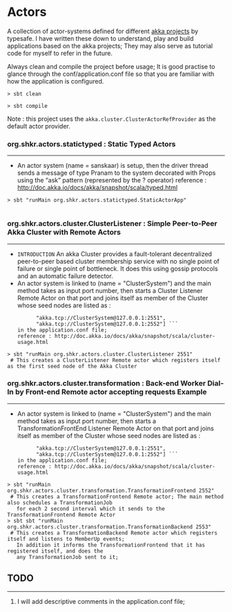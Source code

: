 # Actors

A collection of actor-systems defined for different [akka projects](http://akka.io/docs/) by typesafe.
I have written these down to understand, play and build applications based on the akka projects; They 
may also serve as tutorial code for myself to refer in the future.

Always clean and compile the project before usage; It is good practise to glance through the conf/application.conf file 
so that you are familiar with how the application is configured.  

```
> sbt clean

> sbt compile
```

Note : this project uses the `akka.cluster.ClusterActorRefProvider` as the default actor provider.
 

### org.shkr.actors.statictyped : Static Typed Actors
---

  * An actor system (name = sanskaar) is setup, then the driver thread sends a message of type Pranam to the system 
     decorated with Props using the “ask” pattern (represented by the ? operator)
    reference : http://doc.akka.io/docs/akka/snapshot/scala/typed.html

```
> sbt "runMain org.shkr.actors.statictyped.StaticActorApp"
 
```

### org.shkr.actors.cluster.ClusterListener : Simple Peer-to-Peer Akka Cluster with Remote Actors 
---
 * `INTRODUCTION` An akka Cluster provides a fault-tolerant decentralized peer-to-peer based cluster membership service 
    with no single point of failure or single point of bottleneck. It does this using gossip protocols 
    and an automatic failure detector.
  * An actor system is linked to (name = "ClusterSystem") and the main method takes as input port number,
    then starts a Cluster Listener Remote Actor on that port
    and joins itself as member of the Cluster whose seed nodes are listed as :
    ``` seed-nodes = [
          "akka.tcp://ClusterSystem@127.0.0.1:2551",
          "akka.tcp://ClusterSystem@127.0.0.1:2552"] ```
    in the application.conf file;      
    reference : http://doc.akka.io/docs/akka/snapshot/scala/cluster-usage.html

```
> sbt "runMain org.shkr.actors.cluster.ClusterListener 2551"  
 # This creates a ClusterListener Remote actor which registers itself as the first seed node of the Akka Cluster
```

### org.shkr.actors.cluster.transformation : Back-end Worker Dial-In by Front-end Remote actor accepting requests Example 
---
  * An actor system is linked to (name = "ClusterSystem") and the main method takes as input port number,
    then starts a TransformationFrontEnd Listener Remote Actor on that port
    and joins itself as member of the Cluster whose seed nodes are listed as :
    ``` seed-nodes = [
          "akka.tcp://ClusterSystem@127.0.0.1:2551",
          "akka.tcp://ClusterSystem@127.0.0.1:2552"] ```
    in the application.conf file;      
    reference : http://doc.akka.io/docs/akka/snapshot/scala/cluster-usage.html

```
> sbt "runMain org.shkr.actors.cluster.transformation.TransformationFrontend 2552" 
 # This creates a TransformationFrontend Remote actor; The main method also schedules a TransformationJob
   for each 2 second interval which it sends to the TransformationFrontend Remote Actor
> sbt sbt "runMain org.shkr.actors.cluster.transformation.TransformationBackend 2553"  
 # This creates a TransformationBackend Remote actor which registers itself and listens to MemberUp events;
   In addition it informs the TransformationFrontend that it has registered itself, and does the
   any TransformationJob sent to it;
```


## TODO
---
1. I will add descriptive comments in the application.conf file;
